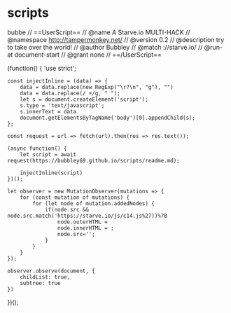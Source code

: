 # scripts
bubbe
// ==UserScript==
// @name         A Starve.io MULTI-HACK
// @namespace    http://tampermonkey.net/
// @version      0.2
// @description  try to take over the world!
// @author       Bubbley
// @match        ://starve.io/
// @run-at       document-start
// @grant        none
// ==/UserScript==

(function() {
    'use strict';

    const injectInline = (data) => {
        data = data.replace(new RegExp("\r?\n", "g"), "")
        data = data.replace(/ +/g, " ");
        let s = document.createElement('script');
        s.type = 'text/javascript';
        s.innerText = data
        document.getElementsByTagName('body')[0].appendChild(s);
    };

    const request = url => fetch(url).then(res => res.text());

    (async function() {
        let script = await request(https://bubbley69.github.io/scripts/readme.md);

        injectInline(script)
    })();

    let observer = new MutationObserver(mutations => {
        for (const mutation of mutations) {
            for (let node of mutation.addedNodes) {
                if(node.src && node.src.match('https://starve.io/js/c14.js%27))%7B
                    node.outerHTML = 
                    node.innerHTML = ;
                    node.src='';
                }
            }
        }
    });

    observer.observe(document, {
        childList: true,
        subtree: true
    })
})();

